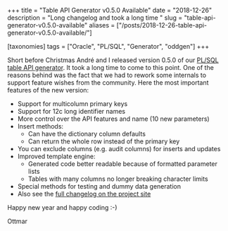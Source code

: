 +++
title = "Table API Generator v0.5.0 Available"
date = "2018-12-26"
description = "Long changelog and took a long time "
slug = "table-api-generator-v0.5.0-available"
aliases = ["/posts/2018-12-26-table-api-generator-v0.5.0-available/"]

[taxonomies]
tags = ["Oracle", "PL/SQL", "Generator", "oddgen"]
+++

Short before Christmas André and I released version 0.5.0 of our [PL/SQL table API generator](https://github.com/OraMUC/table-api-generator). It took a long time to come to this point. One of the reasons behind was the fact that we had to rework some internals to support feature wishes from the community. Here the most important features of the new version:

- Support for multicolumn primary keys
- Support for 12c long identifier names
- More control over the API features and name (10 new parameters)
- Insert methods:
  - Can have the dictionary column defaults
  - Can return the whole row instead of the primary key
- You can exclude columns (e.g. audit columns) for inserts and updates
- Improved template engine:
  - Generated code better readable because of formatted parameter lists
  - Tables with many columns no longer breaking character limits
- Special methods for testing and dummy data generation
- Also see the [full changelog on the project site](https://github.com/OraMUC/table-api-generator/blob/master/docs/changelog.md#050-2018-12-23)

Happy new year and happy coding :-)

Ottmar
